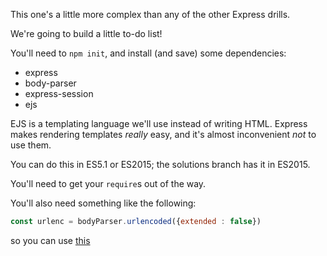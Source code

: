 This one's a little more complex than any of the other Express drills.

We're going to build a little to-do list!

You'll need to `npm init`, and install (and save) some dependencies:

* express
* body-parser
* express-session
* ejs

EJS is a templating language we'll use instead of writing HTML.
Express makes rendering templates _really_ easy, and it's almost inconvenient _not_ to use them.

You can do this in ES5.1 or ES2015; the solutions branch has it in ES2015.

You'll need to get your `require`s out of the way.

You'll also need something like the following:

```javascript
const urlenc = bodyParser.urlencoded({extended : false})
```

so you can use [this](https://github.com/expressjs/body-parser#bodyparserurlencodedoptions)



